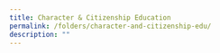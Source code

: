 ```yaml
---
title: Character & Citizenship Education
permalink: /folders/character-and-citizenship-edu/
description: ""
---
```

